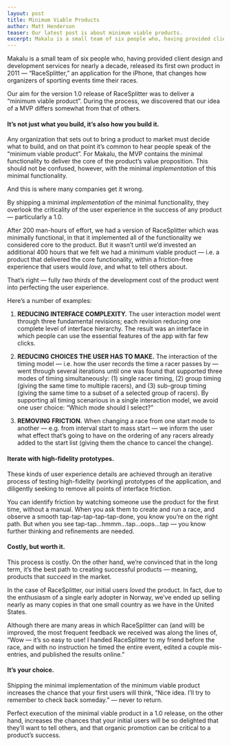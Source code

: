 ```yaml
---
layout: post
title: Minimum Viable Products
author: Matt Henderson
teaser: Our latest post is about minimum viable products.
excerpt: Makalu is a small team of six people who, having provided client design and development services for nearly a decade, released its first own product in 2011 — “RaceSplitter,” an application for the iPhone, that changes how organizers of sporting events time their races. Our aim for the version 1.0 release of RaceSplitter was to deliver a “minimum viable product”. During the process, we discovered that our idea of a MVP differs somewhat from that of others.
---
```


Makalu is a small team of six people who, having provided client design and development services for nearly a decade, released its first own product in 2011 — “RaceSplitter,” an application for the iPhone, that changes how organizers of sporting events time their races.

Our aim for the version 1.0 release of RaceSplitter was to deliver a “minimum viable product”. During the process, we discovered that our idea of a MVP differs somewhat from that of others.

#### It’s not just what you build, it’s also how you build it.

Any organization that sets out to bring a product to market must decide what to build, and on that point it’s common to hear people speak of the “minimum viable product”. For Makalu, the MVP contains the minimal functionality to deliver the core of the product’s value proposition. This should not be confused, however, with the minimal *implementation* of this minimal functionality. 

And this is where many companies get it wrong. 

By shipping a minimal *implementation* of the minimal functionality, they overlook the criticality of the user experience in the success of any product — particularly a 1.0.

After 200 man-hours of effort, we had a version of RaceSplitter which was minimally functional, in that it implemented all of the functionality we considered core to the product. But it wasn’t until we’d invested an additional 400 hours that we felt we had a minimum viable product — i.e. a product that delivered the core functionality, within a friction-free experience that users would *love*, and what to tell others about. 

That’s right — fully *two thirds* of the development cost of the product went into perfecting the user experience. 

Here’s a number of examples:

1. **REDUCING INTERFACE COMPLEXITY.** The user interaction model went through three fundamental revisions; each revision reducing one complete level of interface hierarchy. The result was an interface in which people can use the essential features of the app with far few clicks.

2. **REDUCING CHOICES THE USER HAS TO MAKE.** The interaction of the timing model — i.e. how the user records the time a racer passes by — went through several iterations until one was found that supported three modes of timing simultaneously: (1) single racer timing, (2) group timing (giving the same time to multiple racers), and (3) sub-group timing (giving the same time to a subset of a selected group of racers). By supporting all timing scenarious in a single interaction model, we avoid one user choice: “Which mode should I select?”

3. **REMOVING FRICTION.** When changing a race from one start mode to another — e.g. from interval start to mass start — we inform the user what effect that’s going to have on the ordering of any racers already added to the start list (giving them the chance to cancel the change).

#### Iterate with high-fidelity prototypes.

These kinds of user experience details are achieved through an iterative process of testing high-fidelity (working) prototypes of the application, and diligently seeking to remove all points of interface friction. 

You can identify friction by watching someone use the product for the first time, without a manual. When you ask them to create and run a race, and observe a smooth tap-tap-tap-tap-tap-done, you know you’re on the right path. But when you see tap-tap...hmmm...tap...oops...tap — you know further thinking and refinements are needed.

#### Costly, but worth it.

This process is costly. On the other hand, we’re convinced that in the long term, it’s the best path to creating successful products — meaning, products that *succeed* in the market.

In the case of RaceSplitter, our initial users *loved* the product. In fact, due to the enthusiasm of a single early adopter in Norway, we’ve ended up selling nearly as many copies in that one small country as we have in the United States. 

Although there are many areas in which RaceSplitter can (and will) be improved, the most frequent feedback we received was along the lines of, “Wow — it’s so easy to use! I handed RaceSplitter to my friend before the race, and with no instruction he timed the entire event, edited a couple mis-entries, and published the results online.”

#### It’s your choice.

Shipping the minimal implementation of the minimum viable product increases the chance that your first users will think, “Nice idea. I’ll try to remember to check back someday.” — never to return.

Perfect execution of the minimal viable product in a 1.0 release,  on the other hand, increases the chances that your initial users will be so delighted that they’ll want to tell others, and that organic promotion can be critical to a product’s success.
